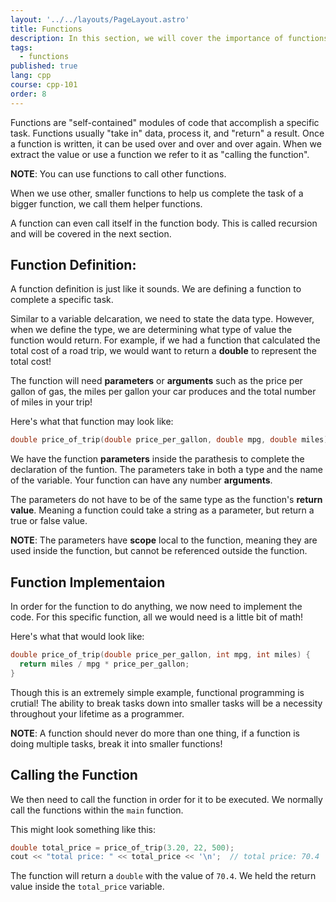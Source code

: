 ```yaml
---
layout: '../../layouts/PageLayout.astro'
title: Functions
description: In this section, we will cover the importance of functions!
tags:
  - functions
published: true
lang: cpp
course: cpp-101
order: 8
---
```

Functions are "self-contained" modules of code that accomplish a specific task. Functions usually "take in" data, process it, and "return" a result. Once a function is written, it can be used over and over and over again. When we extract the value or use a function we refer to it as "calling the function".

**NOTE**: You can use functions to call other functions.

When we use other, smaller functions to help us complete the task of a bigger function, we call them helper functions.

A function can even call itself in the function body. This is called recursion and will be covered in the next section.

## Function Definition:
A function definition is just like it sounds. We are defining a function to complete a specific task.

Similar to a variable delcaration, we need to state the data type. However, when we define the type, we are determining what type of value the function would return. For example, if we had a function that calculated the total cost of a road trip, we would want to return a **double** to represent the total cost!

The function will need **parameters** or **arguments** such as the price per gallon of gas, the miles per gallon your car produces and the total number of miles in your trip!

Here's what that function may look like:
```cpp
double price_of_trip(double price_per_gallon, double mpg, double miles);
```

We have the function **parameters** inside the parathesis to complete the declaration of the funtion. The parameters take in both a type and the name of the variable. Your function can have any number **arguments**.

The parameters do not have to be of the same type as the function's **return value**. Meaning a function could take a string as a parameter, but return a true or false value.

**NOTE**: The parameters have **scope** local to the function, meaning they are used inside the function, but cannot be referenced outside the function.

## Function Implementaion
In order for the function to do anything, we now need to implement the code. For this specific function, all we would need is a little bit of math!

Here's what that would look like:
```cpp
double price_of_trip(double price_per_gallon, int mpg, int miles) {
  return miles / mpg * price_per_gallon;
}
```

Though this is an extremely simple example, functional programming is crutial! The ability to break tasks down into smaller tasks will be a necessity throughout your lifetime as a programmer.

**NOTE**: A function should never do more than one thing, if a function is doing multiple tasks, break it into smaller functions!

## Calling the Function
We then need to call the function in order for it to be executed. We normally call the functions within the `main` function.

This might look something like this:
```cpp
double total_price = price_of_trip(3.20, 22, 500);
cout << "total price: " << total_price << '\n';  // total price: 70.4
```

The function will return a `double` with the value of `70.4`. We held the return value inside the `total_price` variable.
